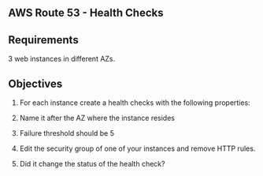 ## AWS Route 53 - Health Checks

## Requirements

3 web instances in different AZs.

## Objectives 

1. For each instance create a health checks with the following properties:
  1. Name it after the AZ where the instance resides
  2. Failure threshold should be 5

2. Edit the security group of one of your instances and remove HTTP rules.
  1. Did it change the status of the health check?
